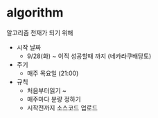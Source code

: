 # algorithm
알고리즘 천재가 되기 위해 


- 시작 날짜 
  - 9/28(화) ~ 이직 성공할때 까지 (네카라쿠배당토)
- 주기 
  - 매주 목요일 (21:00)
- 규칙 
  - 처음부터읽기 ~
  - 매주마다 분량 정하기
  - 시작전까지 소스코드 업로드
 
